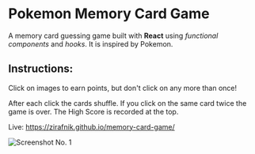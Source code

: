 # Pokemon Memory Card Game

A memory card guessing game built with **React** using *functional components* and *hooks*. It is inspired by Pokemon.

## Instructions:

Click on images to earn points, but don't click on any more than once!

After each click the cards shuffle. If you click on the same card twice the game is over. The High Score is recorded at the top.


Live: https://zirafnik.github.io/memory-card-game/

![Screenshot No. 1](/screenshots/pokemon-memory-cars-screenshot1)